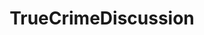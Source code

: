 ---
title: TrueCrimeDiscussion
crosslinks:
- ChasingCorrieMckeague
- autotldr
- UnresolvedMysteries
- Corrie_McKeague
- MissingPersons
- TrueCrime
- florida
- serialpodcastorigins
- DelphiMurders
- RBI
- UnsolvedMysteries
- UIUC
- movies
- CorrieDiscussion
- SwordAndScale
- WhereisCorrieMcKeague
- videos
- TOR
- legaladvice
- UnsolvedMurders
---